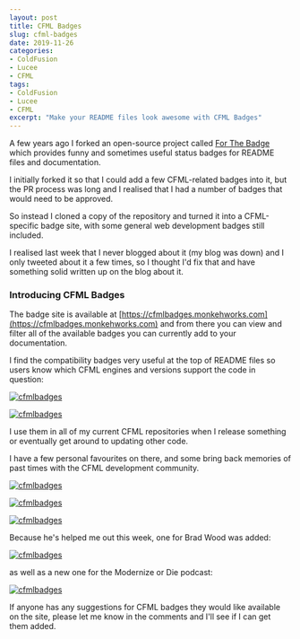 ```yaml
---
layout: post
title: CFML Badges
slug: cfml-badges
date: 2019-11-26
categories:
- ColdFusion
- Lucee
- CFML
tags:
- ColdFusion
- Lucee
- CFML
excerpt: "Make your README files look awesome with CFML Badges"
---
```


A few years ago I forked an open-source project called [For The Badge](https://forthebadge.com/) which provides funny and sometimes useful status badges for README files and documentation.

I initially forked it so that I could add a few CFML-related badges into it, but the PR process was long and I realised that I had a number of badges that would need to be approved.

So instead I cloned a copy of the repository and turned it into a CFML-specific badge site, with some general web development badges still included.

I realised last week that I never blogged about it (my blog was down) and I only tweeted about it a few times, so I thought I'd fix that and have something solid written up on the blog about it.

### Introducing CFML Badges

The badge site is available at [https://cfmlbadges.monkehworks.com](https://cfmlbadges.monkehworks.com) and from there you can view and filter all of the available badges you can currently add to your documentation.

I find the compatibility badges very useful at the top of README files so users know which CFML engines and versions support the code in question:

[![cfmlbadges](https://cfmlbadges.monkehworks.com/images/badges/compatibility-coldfusion-2018.svg)](https://cfmlbadges.monkehworks.com)

[![cfmlbadges](https://cfmlbadges.monkehworks.com/images/badges/compatibility-lucee-5.svg)](https://cfmlbadges.monkehworks.com)


I use them in all of my current CFML repositories when I release something or eventually get around to updating other code.

I have a few personal favourites on there, and some bring back memories of past times with the CFML development community.

[![cfmlbadges](https://cfmlbadges.monkehworks.com/images/badges/i-can-bench-press-ben-nadel.svg)](https://cfmlbadges.monkehworks.com)

[![cfmlbadges](https://cfmlbadges.monkehworks.com/images/badges/my-arrays-start-at-1.svg)](https://cfmlbadges.monkehworks.com)

[![cfmlbadges](https://cfmlbadges.monkehworks.com/images/badges/i-visited-ray-camdens-amazon-wishlist.svg)](https://cfmlbadges.monkehworks.com)


Because he's helped me out this week, one for Brad Wood was added:

[![cfmlbadges](https://cfmlbadges.monkehworks.com/images/badges/approved-by-brad-wood.svg)](https://cfmlbadges.monkehworks.com)

as well as a new one for the Modernize or Die podcast:

[![cfmlbadges](https://cfmlbadges.monkehworks.com/images/badges/modernize-or-die.svg)](https://cfmlbadges.monkehworks.com)


If anyone has any suggestions for CFML badges they would like available on the site, please let me know in the comments and I'll see if I can get them added.